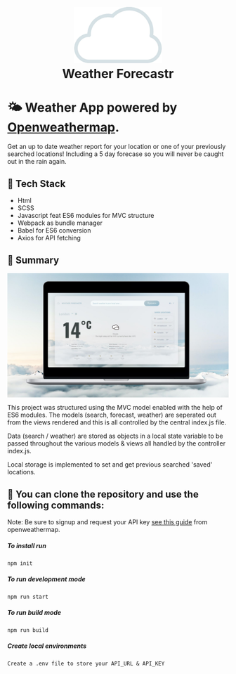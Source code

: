 <h1 align="center">
  <br>
  <a href=""><img src="/dist/img/logo.png" alt="Weather Forecastr" width="200"></a>
  <br>
  Weather Forecastr
  <br>
</h1>

# 🌤 Weather App powered by [Openweathermap](https://openweathermap.org/api).

Get an up to date weather report for your location or one of your previously searched locations! Including a 5 day forecase so you will never be caught out in the rain again.

## 🏓 Tech Stack

- Html
- SCSS
- Javascript feat ES6 modules for MVC structure
- Webpack as bundle manager
- Babel for ES6 conversion
- Axios for API fetching

## 🥎 Summary

<img align='center' src="/dist/img/readMe.jpg" alt="Weather Forecastr">

This project was structured using the MVC model enabled with the help of ES6 modules. The models (search, forecast, weather) are seperated out from the views rendered and this is all controlled by the central index.js file.

Data (search / weather) are stored as objects in a local state variable to be passed throughout the various models & views all handled by the controller index.js.

Local storage is implemented to set and get previous searched 'saved' locations.

## 🚀 You can clone the repository and use the following commands:

Note: Be sure to signup and request your API key [see this guide](https://home.openweathermap.org/users/sign_in) from openweathermap.

##### To install run

```shell
npm init
```

##### To run development mode

```shell
npm run start
```

##### To run build mode

```shell
npm run build
```

##### Create local environments

```shell
Create a .env file to store your API_URL & API_KEY
```
